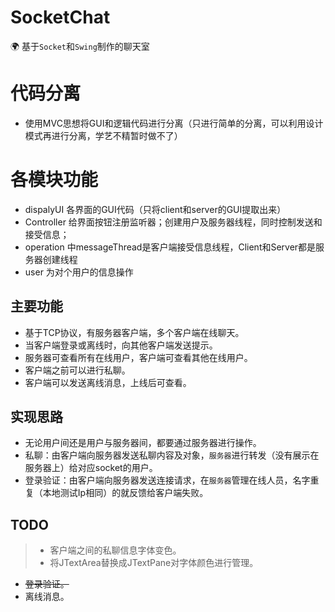 # SocketChat
🌍
基于`Socket`和`Swing`制作的聊天室

# 代码分离
- 使用MVC思想将GUI和逻辑代码进行分离（只进行简单的分离，可以利用设计模式再进行分离，学艺不精暂时做不了）
# 各模块功能
- dispalyUI 各界面的GUI代码（只将client和server的GUI提取出来）
- Controller 给界面按钮注册监听器；创建用户及服务器线程，同时控制发送和接受信息；
- operation 中messageThread是客户端接受信息线程，Client和Server都是服务器创建线程
- user 为对个用户的信息操作

## 主要功能
- 基于TCP协议，有服务器客户端，多个客户端在线聊天。
- 当客户端登录或离线时，向其他客户端发送提示。
- 服务器可查看所有在线用户，客户端可查看其他在线用户。
- 客户端之前可以进行私聊。
- 客户端可以发送离线消息，上线后可查看。

## 实现思路
- 无论用户间还是用户与服务器间，都要通过服务器进行操作。
- 私聊：由客户端向服务器发送私聊内容及对象，`服务器`进行转发（没有展示在服务器上）给对应socket的用户。
- 登录验证：由客户端向服务器发送连接请求，在`服务器`管理在线人员，名字重复（本地测试Ip相同）的就反馈给客户端失败。


## TODO
>- 客户端之间的私聊信息字体变色。
>- 将JTextArea替换成JTextPane对字体颜色进行管理。
- ~~登录验证。~~
- 离线消息。
